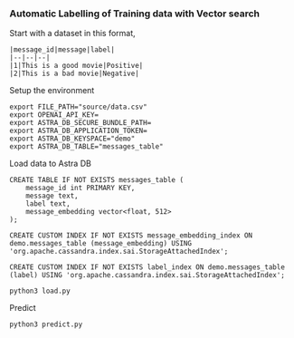 ### Automatic Labelling of Training data with Vector search

Start with a dataset in this format,
```
|message_id|message|label|
|--|--|--|
|1|This is a good movie|Positive|
|2|This is a bad movie|Negative|
```

Setup the environment

```
export FILE_PATH="source/data.csv"
export OPENAI_API_KEY=
export ASTRA_DB_SECURE_BUNDLE_PATH=
export ASTRA_DB_APPLICATION_TOKEN=
export ASTRA_DB_KEYSPACE="demo"
export ASTRA_DB_TABLE="messages_table"
```


Load data to Astra DB 

```
CREATE TABLE IF NOT EXISTS messages_table (
    message_id int PRIMARY KEY,
    message text,
    label text,
    message_embedding vector<float, 512>
);

CREATE CUSTOM INDEX IF NOT EXISTS message_embedding_index ON demo.messages_table (message_embedding) USING 'org.apache.cassandra.index.sai.StorageAttachedIndex';

CREATE CUSTOM INDEX IF NOT EXISTS label_index ON demo.messages_table (label) USING 'org.apache.cassandra.index.sai.StorageAttachedIndex';
```

```
python3 load.py
```

Predict 

```
python3 predict.py
```
